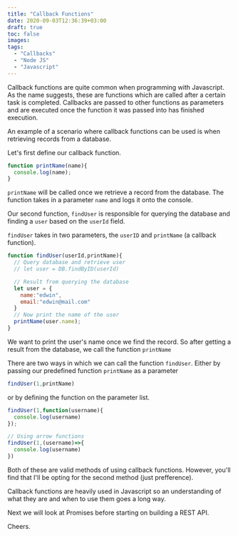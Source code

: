 ```yaml
---
title: "Callback Functions"
date: 2020-09-03T12:36:39+03:00
draft: true
toc: false
images:
tags:
  - "Callbacks"
  - "Node JS"
  - "Javascript"
---
```


Callback functions are quite common when programming with Javascript. As the name suggests, these are functions which are called after a certain task is completed. Callbacks are passed to other functions as parameters and are executed once the function it was passed into has finished execution.

An example of a scenario where callback functions can be used is when retrieving records from a database.


Let's first define our callback function.

```javascript
function printName(name){
  console.log(name);
}
```

`printName` will be called once we retrieve a record from the database. The function takes in a parameter `name` and logs it onto the console.


Our second function, `findUser` is responsible for querying the database and finding a `user` based on the `userId` field. 

`findUser` takes in two parameters, the `userID` and `printName` (a callback function). 

```javascript
function findUser(userId,printName){ 
  // Query database and retrieve user
  // let user = DB.findByID(userId)

  // Result from querying the database
  let user = {
    name:"edwin",
    email:"edwin@mail.com"
  }
  // Now print the name of the user
  printName(user.name);
}
```


We want to print the user's name once we find the record. So after getting a result from the database, we call the function `printName`

There are two ways in which we can call the function `findUser`. Either by passing our predefined function `printName` as a parameter

```javascript
findUser(1,printName)
```

or by defining the function on the parameter list.

```javascript
findUser(1,function(username){
  console.log(username)
});

// Using arrow functions
findUser(1,(username)=>{ 
  console.log(username)
})
```

Both of these are valid methods of using callback functions. However, you'll find that I'll be opting for the second method (just prefference).

Callback functions are heavily used in Javascript so an understanding of what they are and when to use them goes a long way.

Next we will look at Promises before starting on building a REST API.

Cheers.
